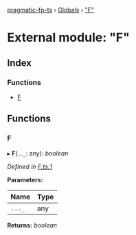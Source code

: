 [pragmatic-fp-ts](../README.md) › [Globals](../globals.md) › ["F"](_f_.md)

# External module: "F"

## Index

### Functions

* [F](_f_.md#f)

## Functions

###  F

▸ **F**(...`_`: any): *boolean*

*Defined in [F.ts:1](https://github.com/hermann-p/pragmatic-fp-ts/blob/65c599f/src/F.ts#L1)*

**Parameters:**

Name | Type |
------ | ------ |
`..._` | any |

**Returns:** *boolean*

